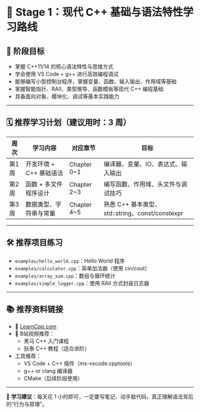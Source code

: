 # 📘 Stage 1：现代 C++ 基础与语法特性学习路线

## 🎯 阶段目标

- 掌握 C++11/14 的核心语法特性与思维方式
- 学会使用 VS Code + g++ 进行高效编程调试
- 能够编写小型控制台程序，掌握变量、函数、输入输出、作用域等基础
- 掌握智能指针、RAII、类型推导、函数模板等现代 C++ 编程基础
- 具备面向对象、模块化、调试等基本实践能力

---

## 🗓 推荐学习计划（建议用时：3 周）

| 周次 | 学习内容 | 对应章节 | 目标 |
|------|----------|----------|------|
| 第1周 | 开发环境 + C++ 基础语法 | Chapter 0~1 | 编译器、变量、IO、表达式、输入输出 |
| 第2周 | 函数 + 多文件程序设计 | Chapter 2~3 | 编写函数、作用域、头文件与调试技巧 |
| 第3周 | 数据类型、字符串与常量 | Chapter 4~5 | 熟悉 C++ 基本类型、std::string、const/constexpr |

---

## 🛠 推荐项目练习

- `examples/hello_world.cpp`：Hello World 程序
- `examples/calculator.cpp`：简单加法器（使用 cin/cout）
- `examples/array_sum.cpp`：数组与循环统计
- `examples/simple_logger.cpp`：使用 RAII 方式封装日志器

---

## 📚 推荐资料链接

- 📘 [LearnCpp.com](https://learncpp.com/)
- 🎥 B站视频推荐：
  - 黑马 C++ 入门课程
  - 狄泰 C++ 教程（适合进阶）
- 工具推荐：
  - VS Code + C++ 插件（ms-vscode.cpptools）
  - g++ or clang 编译器
  - CMake（后续阶段使用）

---

📌 **学习建议**：每天花 1 小时即可，一定要写笔记、动手敲代码，真正理解语法背后的“行为与原理”。

